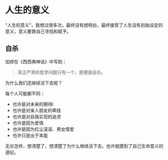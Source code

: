 # 人生的意义



“人生的意义”，我想过很多次。最终没有想明白，最终接受了人生没有初始设定的意义，意义要靠自己寻找和赋予。



## 自杀 

加缪在《西西弗神话》中写到：

> 真正严肃的哲学问题只有一个，那便是自杀。



为什么我们还继续活下去呢？

每个人可能都不同：

* 也许是对未来的期待l
* 也许是对亲人朋友的牵挂
* 也许是对自我实现的追求
* 也许是因为爱情
* 也许是因为红尘滚滚、男女情爱
* 也许只是出于本能



无论怎样，想清楚了，想清楚了为什么继续活下去，也许就摸到了自己生命意义的道纪。

